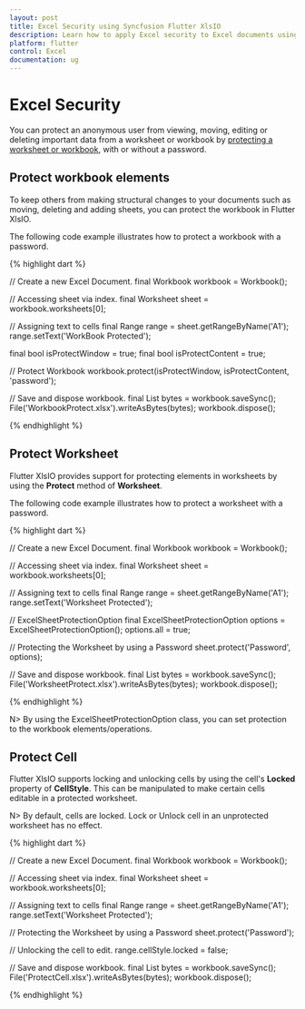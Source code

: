 ```yaml
---
layout: post
title: Excel Security using Syncfusion Flutter XlsIO
description: Learn how to apply Excel security to Excel documents using Flutter XlsIO and briefs about Security in Flutter XlsIO.
platform: flutter
control: Excel
documentation: ug
---
```


# Excel Security

You can protect an anonymous user from viewing, moving, editing or deleting important data from a worksheet or workbook by [protecting a worksheet or workbook](https://support.office.com/en-ca/article/Password-protect-worksheet-or-workbook-elements-dbf706e0-ba22-4a08-84d8-552db16eef11#bmprotectelements), with or without a password.

## Protect workbook elements

To keep others from making structural changes to your documents such as moving, deleting and adding sheets, you can protect the workbook in Flutter XlsIO. 

The following code example illustrates how to protect a workbook with a password.

{% highlight dart %}

// Create a new Excel Document.
final Workbook workbook = Workbook();

// Accessing sheet via index.
final Worksheet sheet = workbook.worksheets[0];

// Assigning text to cells
final Range range = sheet.getRangeByName('A1');
range.setText('WorkBook Protected');

final bool isProtectWindow = true;
final bool isProtectContent = true;

// Protect Workbook
workbook.protect(isProtectWindow, isProtectContent, 'password');

// Save and dispose workbook.
final List<int> bytes = workbook.saveSync();
File('WorkbookProtect.xlsx').writeAsBytes(bytes);
workbook.dispose();

{% endhighlight %}

## Protect Worksheet 

Flutter XlsIO provides support for protecting elements in worksheets by using the **Protect** method of **Worksheet**.

The following code example illustrates how to protect a worksheet with a password. 

{% highlight dart %}

// Create a new Excel Document.
final Workbook workbook = Workbook();

// Accessing sheet via index.
final Worksheet sheet = workbook.worksheets[0];

// Assigning text to cells
final Range range = sheet.getRangeByName('A1');
range.setText('Worksheet Protected');

// ExcelSheetProtectionOption
final ExcelSheetProtectionOption options = ExcelSheetProtectionOption();
options.all = true;

// Protecting the Worksheet by using a Password
sheet.protect('Password', options);

// Save and dispose workbook.
final List<int> bytes = workbook.saveSync();
File('WorksheetProtect.xlsx').writeAsBytes(bytes);
workbook.dispose();

{% endhighlight %}

N> By using the ExcelSheetProtectionOption class, you can set protection to the workbook elements/operations.

## Protect Cell

Flutter XlsIO supports locking and unlocking cells by using the cell's **Locked** property of __CellStyle__. This can be manipulated to make certain cells editable in a protected worksheet. 

N> By default, cells are locked. Lock or Unlock cell in an unprotected worksheet has no effect. 

{% highlight dart %}

// Create a new Excel Document.
final Workbook workbook = Workbook();

// Accessing sheet via index.
final Worksheet sheet = workbook.worksheets[0];

// Assigning text to cells
final Range range = sheet.getRangeByName('A1');
range.setText('Worksheet Protected');

// Protecting the Worksheet by using a Password
sheet.protect('Password');

// Unlocking the cell to edit.
range.cellStyle.locked = false;

// Save and dispose workbook.
final List<int> bytes = workbook.saveSync();
File('ProtectCell.xlsx').writeAsBytes(bytes);
workbook.dispose();

{% endhighlight %}